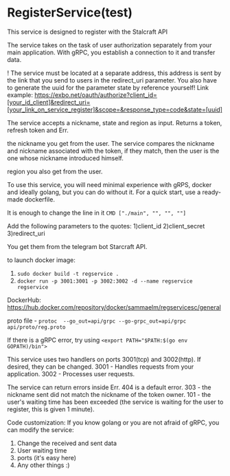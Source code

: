 # RegisterService(test)
This service is designed to register with the Stalcraft API

The service takes on the task of user authorization separately from your main application.
With gRPC, you establish a connection to it and transfer data.

! The service must be located at a separate address, this address is sent by the link that you send to users in the redirect_uri parameter. You also have to generate the uuid for the parameter state by reference yourself! Link example: https://exbo.net/oauth/authorize?client_id=[your_id_client]&redirect_uri=[your_link_on_service_register]&scope=&response_type=code&state=[uuid] 

The service accepts a nickname, state and region as input.
Returns a token, refresh token and Err.

the nickname you get from the user. The service compares the nickname and nickname associated with the token, if they match, then the user is the one whose nickname introduced himself.

region you also get from the user.

To use this service, you will need minimal experience with gRPS, docker and ideally golang, but you can do without it.
For a quick start, use a ready-made dockerfile.

It is enough to change the line in it ```CMD ["./main", "", "", ""]```

Add the following parameters to the quotes:
1)client_id
2)client_secret
3)redirect_uri

You get them from the telegram bot Starcraft API.

to launch docker image:
1) ```sudo docker build -t regservice .```
2) ```docker run -p 3001:3001 -p 3002:3002 -d --name regservice regservice```

DockerHub: https://hub.docker.com/repository/docker/sammaelm/regservicesc/general
  
proto file - ```protoc  --go_out=api/grpc --go-grpc_out=api/grpc api/proto/reg.proto```

If there is a gRPC error, try using ```<export PATH="$PATH:$(go env GOPATH)/bin">```

This service uses two handlers on ports 3001(tcp) and 3002(http). 
If desired, they can be changed.
3001 - Handles requests from your application.
3002 - Processes user requests.


The service can return errors inside Err.
404 is a default error.
303 - the nickname sent did not match the nickname of the token owner.
101 - the user's waiting time has been exceeded (the service is waiting for the user to register, this is given 1 minute).


Code customization:
If you know golang or you are not afraid of gRPC, you can modify the service:
1) Change the received and sent data
2) User waiting time 
3) ports (it's easy here)
4) Any other things :)
